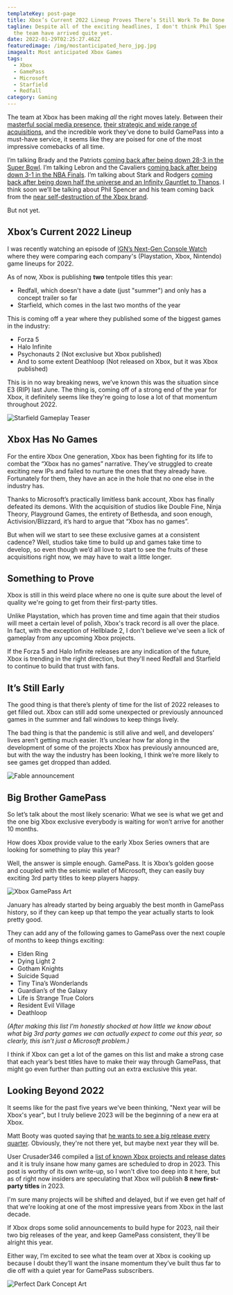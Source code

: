 ```yaml
---
templateKey: post-page
title: Xbox’s Current 2022 Lineup Proves There’s Still Work To Be Done
tagline: Despite all of the exciting headlines, I don't think Phil Spencer and
  the team have arrived quite yet.
date: 2022-01-29T02:25:27.462Z
featuredimage: /img/mostanticipated_hero_jpg.jpg
imagealt: Most anticipated Xbox Games
tags:
  - Xbox
  - GamePass
  - Microsoft
  - Starfield
  - Redfall
category: Gaming
---
```

The team at Xbox has been making *all* the right moves lately. Between their [masterful social media presence](https://gamerant.com/xbox-series-s-leak-meme/), [their strategic and wide range of acquisitions](https://news.xbox.com/en-us/2022/01/18/welcoming-activision-blizzard-to-microsoft-gaming/), and the incredible work they’ve done to build GamePass into a must-have service, it seems like they are poised for one of the most impressive comebacks of all time. 

I’m talking Brady and the Patriots [coming back after being down 28-3 in the Super Bowl](https://www.youtube.com/watch?v=gY8exXZgyqc). I’m talking Lebron and the Cavaliers [coming back after being down 3-1 in the NBA Finals](https://www.youtube.com/watch?v=fSl0vnLIqak). I’m talking about Stark and Rodgers [coming back after being down half the universe and an Infinity Gauntlet to Thanos](https://www.youtube.com/watch?v=dE1P4zDhhqw). I think soon we’ll be talking about Phil Spencer and his team coming back from the [near self-destruction of the Xbox brand](https://arstechnica.com/gaming/2020/11/spencer-microsoft-almost-abandoned-xbox-brand-after-the-xbox-one-launch/). 

But not yet.

## Xbox’s Current 2022 Lineup

I was recently watching an episode of [IGN’s Next-Gen Console Watch](https://www.youtube.com/watch?v=Ywlt4W6oCos) where they were comparing each company's (Playstation, Xbox, Nintendo) game lineups for 2022.

As of now, Xbox is publishing **two** tentpole titles this year:

* Redfall, which doesn't have a date (just "summer") and only has a concept trailer so far
* Starfield, which comes in the last two months of the year

This is coming off a year where they published some of the biggest games in the industry:

* Forza 5
* Halo Infinite
* Psychonauts 2 (Not exclusive but Xbox published)
* And to some extent Deathloop (Not released on Xbox, but it was Xbox published)

This is in no way breaking news, we’ve known this was the situation since E3 (RIP) last June. The thing is, coming off of a strong end of the year for Xbox, it definitely seems like they're going to lose a lot of that momentum throughout 2022.

![Starfield Gameplay Teaser](/img/ktytbeesjzlb3gggfuq33e.jpg "Starfield Gameplay Teaser")

## Xbox Has No Games

For the entire Xbox One generation, Xbox has been fighting for its life to combat the “Xbox has no games” narrative. They’ve struggled to create exciting new IPs and failed to nurture the ones that they already have. Fortunately for them, they have an ace in the hole that no one else in the industry has. 

Thanks to Microsoft’s practically limitless bank account, Xbox has finally defeated its demons. With the acquisition of studios like Double Fine, Ninja Theory, Playground Games, the entirety of Bethesda, and soon enough, Activision/Blizzard, it’s hard to argue that “Xbox has no games”. 

But when will we start to see these exclusive games at a consistent cadence? Well, studios take time to build up and games take time to develop, so even though we’d all love to start to see the fruits of these acquisitions right now, we may have to wait a little longer. 

## Something to Prove

Xbox is still in this weird place where no one is quite sure about the level of quality we're going to get from their first-party titles. 

Unlike Playstation, which has proven time and time again that their studios will meet a certain level of polish, Xbox's track record is all over the place. In fact, with the exception of Hellblade 2, I don't believe we've seen a lick of gameplay from any upcoming Xbox projects.

If the Forza 5 and Halo Infinite releases are any indication of the future, Xbox is trending in the right direction, but they'll need Redfall and Starfield to continue to build that trust with fans.

## It’s Still Early

The good thing is that there’s plenty of time for the list of 2022 releases to get filled out. Xbox can still add some unexpected or previously announced games in the summer and fall windows to keep things lively. 

The bad thing is that the pandemic is still alive and well, and developers’ lives aren’t getting much easier. It’s unclear how far along in the development of some of the projects Xbox has previously announced are, but with the way the industry has been looking, I think we’re more likely to see games get dropped than added. 

![Fable announcement](/img/ealdjxcz9b46rz9gk9recl.png "Fable announcement")

## **Big Brother GamePass**

So let’s talk about the most likely scenario: What we see is what we get and the one big Xbox exclusive everybody is waiting for won’t arrive for another 10 months. 

How does Xbox provide value to the early Xbox Series owners that are looking for something to play this year? 

Well, the answer is simple enough. GamePass. It is Xbox’s golden goose and coupled with the seismic wallet of Microsoft, they can easily buy exciting 3rd party titles to keep players happy.

![Xbox GamePass Art](/img/xbox-game-pass-pc-family_key-art.jpg "Xbox GamePass Art")

January has already started by being arguably the best month in GamePass history, so if they can keep up that tempo the year actually starts to look pretty good.

They can add any of the following games to GamePass over the next couple of months to keep things exciting:

* Elden Ring
* Dying Light 2
* Gotham Knights
* Suicide Squad
* Tiny Tina’s Wonderlands
* Guardian’s of the Galaxy
* Life is Strange True Colors
* Resident Evil Village
* Deathloop

*(After making this list I’m honestly shocked at how little we know about what big 3rd party games we can actually expect to come out this year, so clearly, this isn’t just a Microsoft problem.)*

I think if Xbox can get a lot of the games on this list and make a strong case that each year’s best titles have to make their way through GamePass, that might go even further than putting out an extra exclusive this year.



## **Looking Beyond 2022**

It seems like for the past five years we've been thinking, "Next year will be Xbox's year", but I truly believe 2023 will be the beginning of a new era at Xbox. 

Matt Booty was quoted saying that [he wants to see a big release every quarter](https://www.videogameschronicle.com/news/xbox-says-it-will-continue-to-buy-studios-and-wants-to-release-games-every-quarter/). Obviously, they're not there yet, but maybe next year they will be.

User Crusader346 compiled a [list of known Xbox projects and release dates ](https://www.reddit.com/r/GamingLeaksAndRumours/comments/se6z59/the_state_of_xbox_game_studios_bethesda_softworks/)and it is truly insane how many games are scheduled to drop in 2023. This post is worthy of its own write-up, so I won't dive too deep into it here, but as of right now insiders are speculating that Xbox will publish **8 new first-party titles** in 2023. 

I'm sure many projects will be shifted and delayed, but if we even get half of that we're looking at one of the most impressive years from Xbox in the last decade.

If Xbox drops some solid announcements to build hype for 2023, nail their two big releases of the year, and keep GamePass consistent, they'll be alright this year.

Either way, I’m excited to see what the team over at Xbox is cooking up because I doubt they’ll want the insane momentum they’ve built thus far to die off with a quiet year for GamePass subscribers.



![Perfect Dark Concept Art](/img/perfect-dark-remake-crystal-dynamics-developer.jpg "Perfect Dark Concept Art")